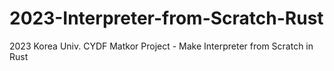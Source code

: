 # 2023-Interpreter-from-Scratch-Rust
2023 Korea Univ. CYDF Matkor Project - Make Interpreter from Scratch in Rust
